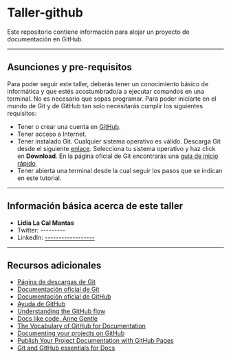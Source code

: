 # Taller-github

Este repositorio contiene información para alojar un proyecto de documentación en GitHub.

---

## Asunciones y pre-requisitos

Para poder seguir este taller, deberás tener un conocimiento básico de informática y que estés acostumbrado/a a ejecutar comandos en una terminal. No es necesario que sepas programar. Para poder iniciarte en el mundo de Git y de GitHub tan solo necesitarás cumplir los siguientes requisitos:

- Tener o crear una cuenta en [GitHub](https://github.com).
- Tener acceso a Internet.
- Tener instalado Git. Cualquier sistema operativo es válido. Descarga Git desde el siguiente [enlace](https://git-scm.com/downloads). Selecciona tu sistema operativo y haz click en **Download**. En la página oficial de Git encontrarás una [guía de inicio rápido](https://git-scm.com/docs/gittutorial).
- Tener abierta una terminal desde la cual seguir los pasos que se indican en este tutorial.

---

## Información básica acerca de este taller

- **Lidia La Cal Mantas**
- Twitter: ---------
- LinkedIn: [------------------](https://www.linkedin.com)

---

## Recursos adicionales

- [Página de descargas de Git](https://git-scm.com/downloads)
- [Documentación oficial de Git](https://git-scm.com/doc)
- [Documentación oficial de GitHub](https://docs.github.com)
- [Ayuda de GitHub](https://support.github.com/)
- [Understanding the GitHub flow](https://guides.github.com/introduction/flow/)
- [Docs like code, Anne Gentle](https://www.docslikecode.com/)
- [The Vocabulary of GitHub for Documentation](https://www.writethedocs.org/guide/tools/github/)
- [Documenting your projects on GitHub](https://guides.github.com/features/wikis/)
- [Publish Your Project Documentation with GitHub Pages](https://pages.github.com/)
- [Git and GitHub essentials for Docs](https://github.com/docslikecode/github-for-documentation)
